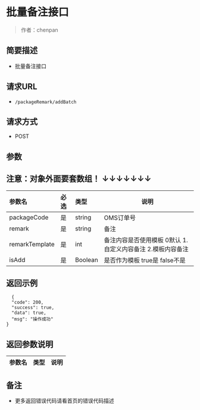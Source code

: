 # 批量备注接口

> 作者：chenpan

## 简要描述

- 批量备注接口

## 请求URL
- ` /packageRemark/addBatch `
  
## 请求方式
- POST 

## 参数
## **注意：对象外面要套数组！** ↓↓↓↓↓↓↓

|参数名|必选|类型|说明|
|:----    |:---|:----- |-----   |
|packageCode |是  | string|OMS订单号   |
|remark |是  |string | 备注    |
 |remarkTemplate| 是|int|  备注内容是否使用模板 0默认 1.自定义内容备注 2.模板内容备注
   |isAdd| 是 |Boolean|  是否作为模板 true是  false不是
## 返回示例 

``` 
  {
  "code": 200,
  "success": true,
  "data": true,
  "msg": "操作成功"
}
```

## 返回参数说明 

|参数名|类型|说明|
|:-----  |:-----|-----                           |

## 备注 

- 更多返回错误代码请看首页的错误代码描述